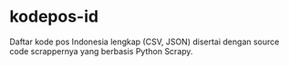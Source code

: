 # kodepos-id
Daftar kode pos Indonesia lengkap (CSV, JSON) disertai dengan source code scrappernya yang berbasis Python Scrapy.
